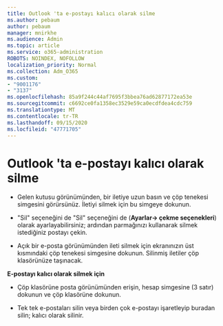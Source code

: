 ```yaml
---
title: Outlook 'ta e-postayı kalıcı olarak silme
ms.author: pebaum
author: pebaum
manager: mnirkhe
ms.audience: Admin
ms.topic: article
ms.service: o365-administration
ROBOTS: NOINDEX, NOFOLLOW
localization_priority: Normal
ms.collection: Adm_O365
ms.custom:
- "9001176"
- "3137"
ms.openlocfilehash: 85a9f244c44af7695f3bbea76ad62877172ea53e
ms.sourcegitcommit: c6692ce0fa1358ec3529e59ca0ecdfdea4cdc759
ms.translationtype: MT
ms.contentlocale: tr-TR
ms.lasthandoff: 09/15/2020
ms.locfileid: "47771705"
---
```

# <a name="permanently-delete-an-email-in-outlook"></a>Outlook 'ta e-postayı kalıcı olarak silme

- Gelen kutusu görünümünden, bir iletiye uzun basın ve çöp tenekesi simgesini görürsünüz. İletiyi silmek için bu simgeye dokunun.

- "Sil" seçeneğini de "Sil" seçeneğini de (**Ayarlar-> çekme seçenekleri**) olarak ayarlayabilirsiniz; ardından parmağınızı kullanarak silmek istediğiniz postayı çekin. 

- Açık bir e-posta görünümünden ileti silmek için ekranınızın üst kısmındaki çöp tenekesi simgesine dokunun. Silinmiş iletiler çöp klasörünüze taşınacak. 

**E-postayı kalıcı olarak silmek için**

- Çöp klasörüne posta görünümünden erişin, hesap simgesine (3 satır) dokunun ve çöp klasörüne dokunun.

- Tek tek e-postaları silin veya birden çok e-postayı işaretleyip buradan silin; kalıcı olarak silinir.